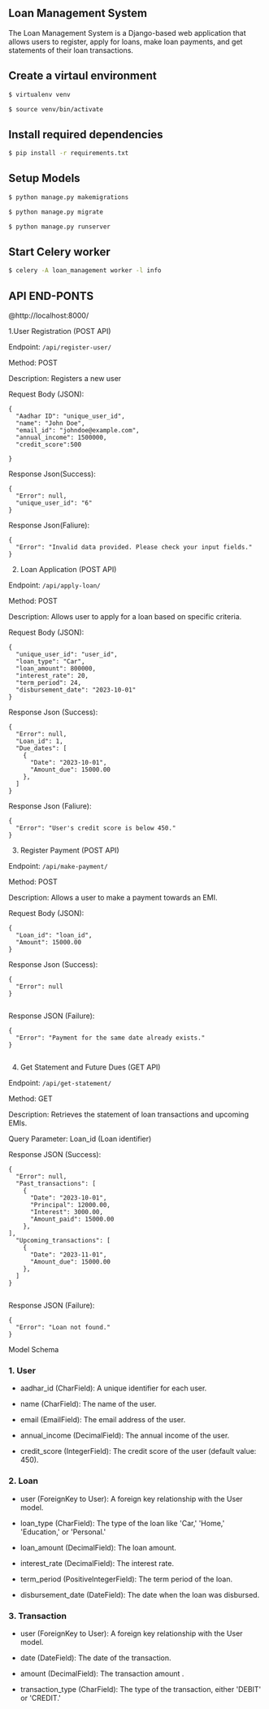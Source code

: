 ## Loan Management System

The Loan Management System is a Django-based web application that allows users to register, apply for loans, make loan payments, and get statements of their loan transactions. 


## Create a virtaul environment  

```sh
$ virtualenv venv
```
```sh
$ source venv/bin/activate
```  

## Install  required dependencies
```sh
$ pip install -r requirements.txt
```
## Setup Models  

```sh
$ python manage.py makemigrations
```
```sh
$ python manage.py migrate 
```
```sh
$ python manage.py runserver
```
  
## Start Celery worker  

```sh
$ celery -A loan_management worker -l info
```



## API END-PONTS  
  
@http://localhost:8000/

1.User Registration (POST API)

Endpoint: `/api/register-user/`

Method: POST

Description: Registers a new user

Request Body (JSON):
```
{
  "Aadhar ID": "unique_user_id",
  "name": "John Doe",
  "email_id": "johndoe@example.com",
  "annual_income": 1500000,
  "credit_score":500

}
```
Response Json(Success):
```
{
  "Error": null,
  "unique_user_id": "6"
}

```
Response Json(Faliure):

```
{
  "Error": "Invalid data provided. Please check your input fields."
}

```

2. Loan Application (POST API)

Endpoint: `/api/apply-loan/`

Method: POST

Description: Allows user to apply for a loan based on specific criteria.

Request Body (JSON):

```
{
  "unique_user_id": "user_id",
  "loan_type": "Car",
  "loan_amount": 800000,
  "interest_rate": 20,
  "term_period": 24,
  "disbursement_date": "2023-10-01"
}

```

Response Json (Success):
```
{
  "Error": null,
  "Loan_id": 1,
  "Due_dates": [
    {
      "Date": "2023-10-01",
      "Amount_due": 15000.00
    },
  ]
}

```
Response Json (Faliure):

```
{
  "Error": "User's credit score is below 450."
}
```
3. Register Payment (POST API)

Endpoint: `/api/make-payment/`

Method: POST

Description: Allows a user to make a payment towards an EMI.

Request Body (JSON):

```
{
  "Loan_id": "loan_id",
  "Amount": 15000.00
}

```
Response Json (Success):

```
{
  "Error": null
}


```
Response JSON (Failure):

```
{
  "Error": "Payment for the same date already exists."
}


```


4. Get Statement and Future Dues (GET API)

Endpoint: `/api/get-statement/`

Method: GET

Description: Retrieves the statement of loan transactions and upcoming EMIs.

Query Parameter: Loan_id (Loan identifier)

Response JSON (Success):

```
{
  "Error": null,
  "Past_transactions": [
    {
      "Date": "2023-10-01",
      "Principal": 12000.00,
      "Interest": 3000.00,
      "Amount_paid": 15000.00
    },
],
  "Upcoming_transactions": [
    {
      "Date": "2023-11-01",
      "Amount_due": 15000.00
    },
  ]
}


```
Response JSON (Failure):

```
{
  "Error": "Loan not found."
}

```


Model Schema

### 1. **User**

* aadhar_id (CharField): A unique identifier for each user.

* name (CharField): The name of the user.

* email (EmailField): The email address of the user.

* annual_income (DecimalField): The annual income of the user.

* credit_score (IntegerField): The credit score of the user (default value: 450).

### 2. **Loan**

* user (ForeignKey to User): A foreign key relationship with the User model.

* loan_type (CharField): The type of the loan like 'Car,' 'Home,' 'Education,' or 'Personal.'

* loan_amount (DecimalField): The loan amount.

* interest_rate (DecimalField): The interest rate.

* term_period (PositiveIntegerField): The term period of the loan.

* disbursement_date (DateField): The date when the loan was disbursed.


### 3. **Transaction**

* user (ForeignKey to User): A foreign key relationship with the User model.

* date (DateField): The date of the transaction.

* amount (DecimalField): The transaction amount .

* transaction_type (CharField): The type of the transaction, either 'DEBIT' or 'CREDIT.'


